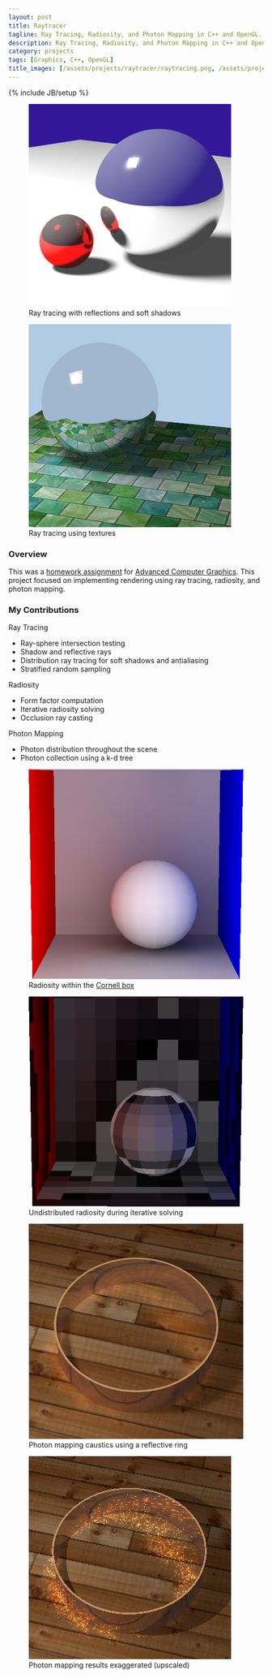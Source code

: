 ```yaml
---
layout: post
title: Raytracer
tagline: Ray Tracing, Radiosity, and Photon Mapping in C++ and OpenGL.
description: Ray Tracing, Radiosity, and Photon Mapping in C++ and OpenGL.
category: projects
tags: [Graphics, C++, OpenGL]
title_images: [/assets/projects/raytracer/raytracing.png, /assets/projects/raytracer/radiosity.png]
---
```

{% include JB/setup %}


<div class="project-images">
    <figure>
        <img src="/assets/projects/raytracer/raytracing.png" title="Ray tracing with reflections and soft shadows" class="img-responsive img-responsive">
        <figcaption>Ray tracing with reflections and soft shadows</figcaption>
    </figure>
    <figure>
        <img src="/assets/projects/raytracer/raytracing-texture.png" title="Ray tracing using textures" class="img-responsive img-responsive">
        <figcaption>Ray tracing using textures</figcaption>
    </figure>
</div>

<h3>Overview</h3>

This was a <a href="http://www.cs.rpi.edu/~cutler/classes/advancedgraphics/S14/hw3_rendering.php">homework assignment</a> for <a href="http://www.cs.rpi.edu/~cutler/classes/advancedgraphics/S14/index.php">Advanced Computer Graphics</a>. This project focused on implementing rendering using ray tracing, radiosity, and photon mapping.

<h3>My Contributions</h3>

Ray Tracing

* Ray-sphere intersection testing
* Shadow and reflective rays
* Distribution ray tracing for soft shadows and antialiasing
* Stratified random sampling

Radiosity

* Form factor computation
* Iterative radiosity solving
* Occlusion ray casting

Photon Mapping

* Photon distribution throughout the scene
* Photon collection using a k-d tree

<div class="project-images">
    <figure>
        <img src="/assets/projects/raytracer/radiosity.png" title="Radiosity within the Cornell Box" class="img-responsive">
        <figcaption>Radiosity within the <a href="http://en.wikipedia.org/wiki/Cornell_box">Cornell box</a></figcaption>
    </figure>
    <figure>
        <img src="/assets/projects/raytracer/radiosity-undistributed.png" title="Undistributed radiosity during iterative solving" class="img-responsive">
        <figcaption>Undistributed radiosity during iterative solving</figcaption>
    </figure>
</div>

<div class="project-images">
    <figure>
        <img src="/assets/projects/raytracer/photon-mapping.png" title="Photon mapping caustics using a reflective ring on a flat surface" class="img-responsive">
        <figcaption>Photon mapping caustics using a reflective ring</figcaption>
    </figure>
    <figure>
        <img src="/assets/projects/raytracer/photon-mapping-exaggerated.png" title="Photon mapping results exaggerated (upscaled)" class="img-responsive">
        <figcaption>Photon mapping results exaggerated (upscaled)</figcaption>
    </figure>
</div>
